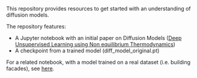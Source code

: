 This repository provides resources to get started with an understanding of diffusion models. 

The repository features: 

* A Jupyter notebook with an initial paper on Diffusion Models ([Deep Unsupervised Learning using Non equilibrium Thermodynamics](https://arxiv.org/abs/1503.03585)) 
* A checkpoint from a trained model (diff_model_original.pt)


For a related notebook, with a model trained on a real dataset (i.e. building facades), see [here](https://www.kaggle.com/code/aurioldegbelo/2025-diffusion-model-for-facades).


